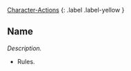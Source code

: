 [Character-Actions](Game/Core/Character-Actions)
{: .label .label-yellow }
## Name
*Description.*

* Rules.